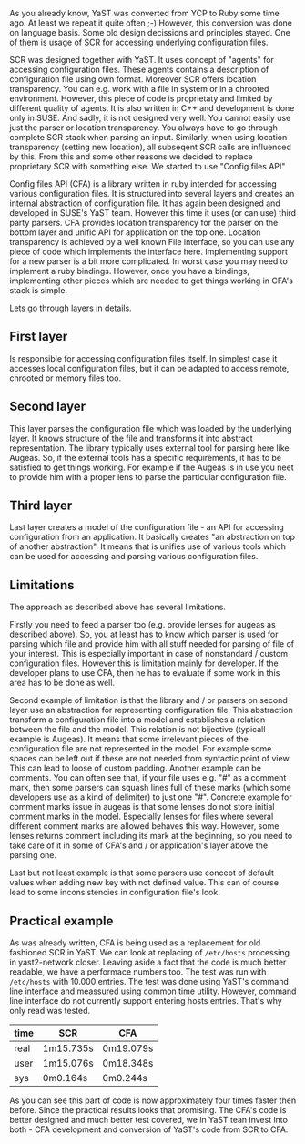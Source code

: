 As you already know, YaST was converted from YCP to Ruby some time ago. At least we repeat it quite often ;-) However, this conversion was done on language basis. Some old design decissions and principles stayed. One of them is usage of SCR for accessing underlying configuration files.

SCR was designed together with YaST. It uses concept of "agents" for accessing configuration files. These agents contains a description of configuration file using own format. Moreover SCR offers location transparency. You can e.g. work with a file in system or in a chrooted environment. However, this piece of code is proprietaty and limited by different quality of agents. It is also written in C++ and development is done only in SUSE. And sadly, it is not designed very well. You cannot easily use just the parser or location transparency. You always have to go through complete SCR stack when parsing an input. Similarly, when using location transparency (setting new location), all subseqent SCR calls are influenced by this. From this and some other reasons we decided to replace proprietary SCR with something else. We started to use "Config files API"

Config files API (CFA) is a library written in ruby intended for accessing various configuration files. It is structured into several layers and creates an internal abstraction of configuration file. It has again been designed and developed in SUSE's YaST team. However this time it uses (or can use) third party parsers. CFA provides location transparency for the parser on the bottom layer and unific API for application on the top one. Location transparency is achieved by a well known File interface, so you can use any piece of code which implements the interface here. Implementing support for a new parser is a bit more complicated. In worst case you may need to implement a ruby bindings. However, once you have a bindings, implementing other pieces which are needed to get things working in CFA's stack is simple.

Lets go through layers in details.

## First layer ##

Is responsible for accessing configuration files itself. In simplest case it accesses local configuration files, but it can be adapted to access remote, chrooted or memory files too.

## Second layer ##

This layer parses the configuration file which was loaded by the underlying layer. It knows structure of the file and transforms it into abstract representation. The library typically uses external tool for parsing here like Augeas. So, if the external tools has a specific requirements, it has to be satisfied to get things working. For example if the Augeas is in use you neet to provide him with a proper lens to parse the particular configuration file.

## Third layer ##

Last layer creates a model of the configuration file - an API for accessing configuration from an application. It basically creates "an abstraction on top of another abstraction". It means that is unifies use of various tools which can be used for accessing and parsing various configuration files.

## Limitations ##

The approach as described above has several limitations.

Firstly you need to feed a parser too (e.g. provide lenses for augeas as described above). So, you at least has to know which parser is used for parsing which file and provide him with all stuff needed for parsing of file of your interest. This is especially important in case of nonstandard / custom configuration files. However this is limitation mainly for developer. If the developer plans to use CFA, then he has to evaluate if some work in this area has to be done as well.

Second example of limitation is that the library and / or parsers on second layer use an abstraction for representing configuration file. This abstraction transform a configuration file into a model and establishes a relation between the file and the model. This relation is not bijective (typicall example is Augeas). It means that some irrelevant pieces of the configuration file are not represented in the model. For example some spaces can be left out if these are not needed from syntactic point of view. This can lead to loose of custom padding. Another example can be comments. You can often see that, if your file uses e.g. "#" as a comment mark, then some parsers can squash lines full of these marks (which some developers use as a kind of delimiter) to just one "#". Concrete example for comment marks issue in augeas is that some lenses do not store initial comment marks in the model. Especially lenses for files where several different comment marks are allowed behaves this way. However, some lenses returns comment including its mark at the beginning, so you need to take care of it in some of CFA's and / or application's layer above the parsing one.

Last but not least example is that some parsers use concept of default values when adding new key with not defined value. This can of course lead to some inconsistencies in configuration file's look.

## Practical example

As was already written, CFA is being used as a replacement for old fashioned SCR in YaST. We can look at replacing of ```/etc/hosts``` processing in yast2-network closer. Leaving aside a fact that the code is much better readable, we have a performace numbers too. The test was run with ```/etc/hosts``` with 10.000 entries. The test was done using YaST's command line interface and meassured using common time utility. However, command line interface do not currently support entering hosts entries. That's why only read was tested.

time | SCR | CFA
--- | --- | ---
real | 1m15.735s | 0m19.079s
user | 1m15.076s | 0m18.348s
sys | 0m0.164s | 0m0.244s

As you can see this part of code is now approximately four times faster then before. Since the practical results looks that promising. The CFA's code is better designed and much better test covered, we in YaST tean invest into both - CFA development and conversion of YaST's code from SCR to CFA.
